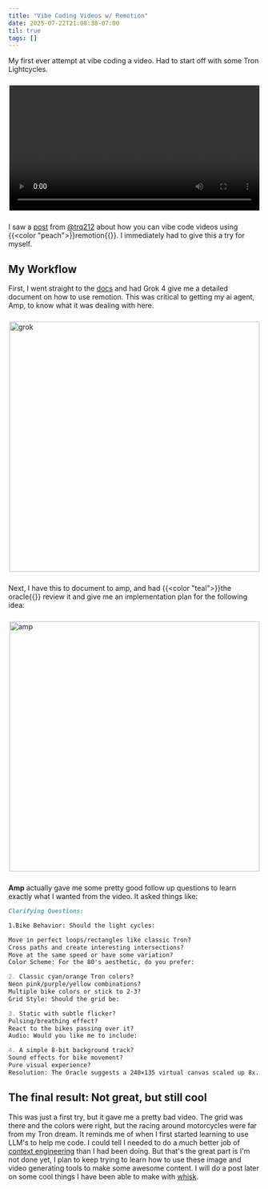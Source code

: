 ```yaml
---
title: "Vibe Coding Videos w/ Remotion"
date: 2025-07-22T21:08:38-07:00
til: true
tags: []
---
```


My first ever attempt at vibe coding a video. Had to start off with some Tron Lightcycles.

<video src="/til/2025/07/remotion/tron-lightcycles.mp4" controls style="width: 500px; height: auto; display: block; margin: 1.5rem auto;">
  Your browser does not support the video tag.
</video>

I saw a [post](https://x.com/trq212/status/1947706205172068624) from [@trq212](https://x.com/trq212) about how you can vibe code videos using {{<color "peach">}}remotion{{</color>}}. I immediately had to give this a try for myself.

## My Workflow

First, I went straight to the [docs](https://www.remotion.dev/docs/) and had Grok 4 give me a detailed document on how to use remotion. This was critical to getting my ai agent, Amp, to know what it was dealing with here.

<img src="/til/2025/07/remotion/grok.png" alt="grok" style="width: 500px; height: auto; display: block; margin: 1.5rem auto;">

Next, I have this to document to amp, and had {{<color "teal">}}the oracle{{</color>}} review it and give me an implementation plan for the following idea:

<img src="/til/2025/07/remotion/amp.png" alt="amp" style="width: 500px; height: auto; display: block; margin: 1.5rem auto;">

**Amp** actually gave me some pretty good follow up questions to learn exactly what I wanted from the video. It asked things like:

```markdown
Clarifying Questions:

1.Bike Behavior: Should the light cycles:

Move in perfect loops/rectangles like classic Tron?
Cross paths and create interesting intersections?
Move at the same speed or have some variation?
Color Scheme: For the 80's aesthetic, do you prefer:

2. Classic cyan/orange Tron colors?
Neon pink/purple/yellow combinations?
Multiple bike colors or stick to 2-3?
Grid Style: Should the grid be:

3. Static with subtle flicker?
Pulsing/breathing effect?
React to the bikes passing over it?
Audio: Would you like me to include:

4. A simple 8-bit background track?
Sound effects for bike movement?
Pure visual experience?
Resolution: The Oracle suggests a 240×135 virtual canvas scaled up 8x. Is this pixelated enough, or would you prefer even chunkier pixels?
```

## The final result: Not great, but still cool

This was just a first try, but it gave me a pretty bad video. The grid was there and the colors were right, but the racing around motorcycles were far from my Tron dream. It reminds me of when I first started learning to use LLM's to help me code. I could tell I needed to do a much better job of [context engineering](https://x.com/tobi/status/1935533422589399127) than I had been doing. But that's the great part is I'm not done yet, I plan to keep trying to learn how to use these image and video generating tools to make some awesome content. I will do a post later on some cool things I have been able to make with [whisk](https://labs.google/fx/tools/whisk).